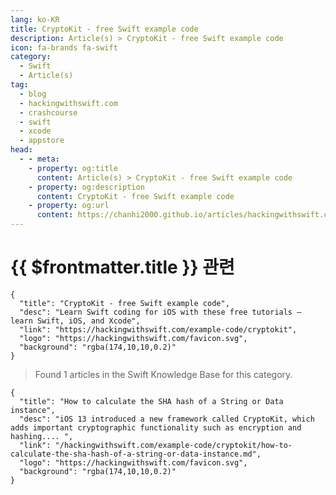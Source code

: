 ```yaml
---
lang: ko-KR
title: CryptoKit - free Swift example code
description: Article(s) > CryptoKit - free Swift example code
icon: fa-brands fa-swift
category:
  - Swift
  - Article(s)
tag: 
  - blog
  - hackingwithswift.com
  - crashcourse
  - swift
  - xcode
  - appstore
head:
  - - meta:
    - property: og:title
      content: Article(s) > CryptoKit - free Swift example code
    - property: og:description
      content: CryptoKit - free Swift example code
    - property: og:url
      content: https://chanhi2000.github.io/articles/hackingwithswift.com/example-code/cryptokit/
---
```


# {{ $frontmatter.title }} 관련

```component VPCard
{
  "title": "CryptoKit - free Swift example code",
  "desc": "Learn Swift coding for iOS with these free tutorials – learn Swift, iOS, and Xcode",
  "link": "https://hackingwithswift.com/example-code/cryptokit",
  "logo": "https://hackingwithswift.com/favicon.svg",
  "background": "rgba(174,10,10,0.2)"
}
```

> Found 1 articles in the Swift Knowledge Base for this category.

```component VPCard
{
  "title": "How to calculate the SHA hash of a String or Data instance",
  "desc": "iOS 13 introduced a new framework called CryptoKit, which adds important cryptographic functionality such as encryption and hashing.... ",
  "link": "/hackingwithswift.com/example-code/cryptokit/how-to-calculate-the-sha-hash-of-a-string-or-data-instance.md",
  "logo": "https://hackingwithswift.com/favicon.svg",
  "background": "rgba(174,10,10,0.2)"
}
```


